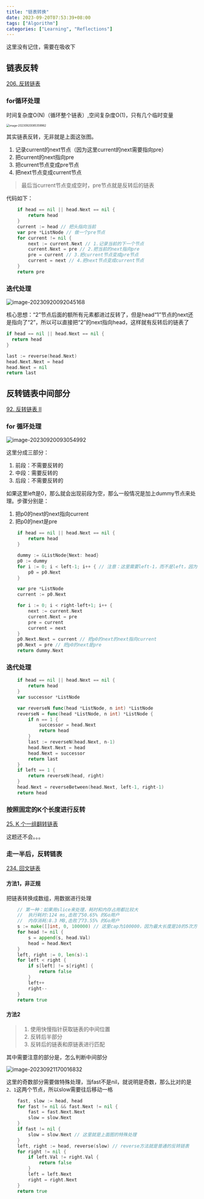 ```yaml
---
title: "链表转换"
date: 2023-09-20T07:53:39+08:00
tags: ["Algorithm"]
categories: ["Learning", "Reflections"]
---
```


这里没有记住，需要在吸收下

## 链表反转

[206. 反转链表](https://leetcode.cn/problems/reverse-linked-list/)

### for循环处理

时间复杂度O(N)（循环整个链表）,空间复杂度O(1)，只有几个临时变量

<img src="https://image.shijinping.cn/picgo/202309200854577.png" alt="image-20230920085359962" style="zoom:50%;" />

其实链表反转，无非就是上面这张图。

1. 记录current的next节点（因为这里current的next需要指向pre）
2. 把current的next指向pre
3. 把current节点变成pre节点
4. 把next节点变成current节点

> 最后当current节点变成空时，pre节点就是反转后的链表

代码如下：

```go
	if head == nil || head.Next == nil {
		return head
	}
	current := head // 把头指向当前
	var pre *ListNode // 做一个pre节点
	for current != nil {
		next := current.Next // 1.记录当前的下一个节点
		current.Next = pre // 2.把当前的next指向pre
		pre = current // 3.把current节点变成pre节点
		current = next // 4.把next节点变成current节点
	}
	return pre
```

### 迭代处理

![image-20230920092045168](https://image.shijinping.cn/picgo/202309200920953.png)

核心思想：“2”节点后面的额所有元素都进过反转了，但是head“1”节点的next还是指向了“2”，所以可以直接把“2”的next指向head，这样就有反转后的链表了

```go
if head == nil || head.Next == nil {
  return head
}

last := reverse(head.Next)
head.Next.Next = head
head.Next = nil
return last
```

## 反转链表中间部分

[92. 反转链表 II](https://leetcode.cn/problems/reverse-linked-list-ii/)

### for 循环处理

![image-20230920093054992](https://image.shijinping.cn/picgo/202309200930649.png)

这里分成三部分：

1. 前段：不需要反转的
2. 中段：需要反转的
3. 后段：不需要反转的

如果这里left是0，那么就会出现前段为空，那么一般情况是加上dummy节点来处理。步骤分别是：

1. 把p0的next的next指向current
2. 把p0的next是pre

```go
	if head == nil || head.Next == nil {
		return head
	}

	dummy := &ListNode{Next: head}
	p0 := dummy
	for i := 0; i < left-1; i++ { // 注意：这里需要left-1，而不是left，因为需要少一个
		p0 = p0.Next
	}

	var pre *ListNode
	current := p0.Next

	for i := 0; i < right-left+1; i++ {
		next := current.Next
		current.Next = pre
		pre = current
		current = next
	}
	p0.Next.Next = current // 把p0的next的next指向current
	p0.Next = pre // 把p0的next是pre
	return dummy.Next
```



### 迭代处理

```go
	if head == nil || head.Next == nil {
		return head
	}
	var successor *ListNode

	var reverseN func(head *ListNode, n int) *ListNode
	reverseN = func(head *ListNode, n int) *ListNode {
		if n == 1 {
			successor = head.Next
			return head
		}
		last := reverseN(head.Next, n-1)
		head.Next.Next = head
		head.Next = successor
		return last
	}
	if left == 1 {
		return reverseN(head, right)
	}
	head.Next = reverseBetween(head.Next, left-1, right-1)
	return head
```

### 按照固定的K个长度进行反转

[25. K 个一组翻转链表](https://leetcode.cn/problems/reverse-nodes-in-k-group/)

这题还不会。。。

### 走一半后，反转链表

[234. 回文链表](https://leetcode.cn/problems/palindrome-linked-list/)

#### 方法1，非正规

把链表转换成数组，用数据进行处理

```go
	// 第一种：如果用slice来处理，耗时和内存占用都比较大
	// 	执行耗时:124 ms,击败了50.65% 的Go用户
	//	内存消耗:8.3 MB,击败了73.55% 的Go用户
	s := make([]int, 0, 100000) // 这里cap为100000，因为最大长度是10的5次方
	for head != nil {
		s = append(s, head.Val)
		head = head.Next
	}
	left, right := 0, len(s)-1
	for left < right {
		if s[left] != s[right] {
			return false
		}
		left++
		right--
	}
	return true
```

#### 方法2

> 1. 使用快慢指针获取链表的中间位置
> 2. 反转后半部分
> 3. 反转后的链表和原链表进行匹配

其中需要注意的部分是，怎么判断中间部分

![image-20230921170016832](https://image.shijinping.cn/picgo/202309211700384.png)

这里的奇数部分需要做特殊处理，当fast不是nil，就说明是奇数，那么比对的是`2、1`这两个节点，所以slow需要往后移动一格

```go
	fast, slow := head, head
	for fast != nil && fast.Next != nil {
		fast = fast.Next.Next
		slow = slow.Next
	}
	if fast != nil {
		slow = slow.Next // 这里就是上面图的特殊处理
	}
	left, right := head, reverse(slow) // reverse方法就是普通的反转链表
	for right != nil {
		if left.Val != right.Val {
			return false
		}
		left = left.Next
		right = right.Next
	}
	return true
```

